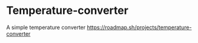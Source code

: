 # Temperature-converter
A simple temperature converter
https://roadmap.sh/projects/temperature-converter
